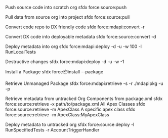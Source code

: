 Push source  code into scratch org
    sfdx force:source:push

Pull data from source org into project
    sfdx force:source:pull

Convert code repo to DX friendly code
    sfdx force:mdapi:convert -r <rootFolder>

Convert DX code into deployable metadata
    sfdx force:source:convert -d <casesaleforce>

Deploy metadata into org
    sfdx force:mdapi:deploy -d <mdapioutput/> -u <MyTP> -w 100 -l RunLocalTests

Destructive changes
    sfdx force:mdapi:deploy -d <destruct> -u <CITest> -w -1

Install a Package
    sfdx force:package:install --package <packageId>

Retrieve Unmanaged Package
    sfdx force:mdapi:retrieve -s -r ./mdapipkg -u <username> -p <package name>

Retrieve metadata from untracked Org
    Components from package.xml
        sfdx force:source:retrieve -x path/to/package.xml
    All Apex Classes
        sfdx force:source:retrieve -m ApexClass
    A specific apex class
        sfdx force:source:retrieve -m ApexClass:MyApexClass

Deploy metadata to untracked org
    sfdx force:source:deploy -l RunSpecifiedTests -r AccountTriggerHandler

